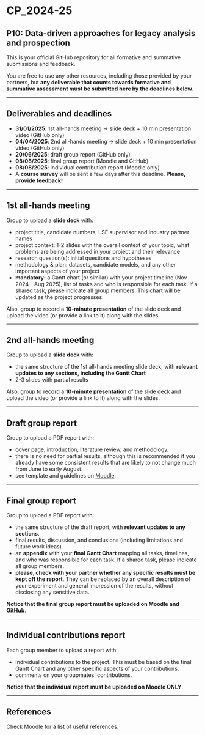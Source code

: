 # CP_2024-25
## P10: Data-driven approaches for legacy analysis and prospection

This is your official GitHub repository for all formative and summative submissions and feedback. 

You are free to use any other resources, including those provided by your partners, but **any deliverable that counts towards formative and summative assessment must be submitted here by the deadlines below**.

<hr> 

## Deliverables and deadlines

* **31/01/2025**: 1st all-hands meeting -> slide deck + 10 min presentation video (GitHub only)
* **04/04/2025**: 2nd all-hands meeting -> slide deck + 10 min presentation video (GitHub only)
* **20/06/2025**: draft group report (GitHub only)
* **08/08/2025**: final group report (Moodle and GitHub)
* **08/08/2025**: individual contribution report (Moodle only)
* A **course survey** will be sent a few days after this deadline. **Please, provide feedback!**

<hr> 

## 1st all-hands meeting

Group to upload a **slide deck** with:
* project title, candidate numbers, LSE supervisor and industry partner names
* project context: 1-2 slides with the overall context of your topic, what problems are being addressed in your project and their relevance
* research question(s): initial questions and hypotheses
* methodology & plan: datasets, candidate models, and any other important aspects of your project
* **mandatory:** a Gantt chart (or similar) with your project timeline (Nov 2024 - Aug 2025), list of tasks and who is responsible for each task. If a shared task, please indicate all group members. This chart will be updated as the project progresses.

Also, group to record a **10-minute presentation** of the slide deck and upload the video (or provide a link to it) along with the slides.

<hr> 

## 2nd all-hands meeting

Group to upload a **slide deck** with:
* the same structure of the 1st all-hands meeting slide deck, with **relevant updates to any sections, including the Gantt Chart**
* 2-3 slides with partial results

Also, group to record a **10-minute presentation** of the slide deck and upload the video (or provide a link to it) along with the slides.

<hr>

## Draft group report

Group to upload a PDF report with:
* cover page, introduction, literature review, and methodology.
* there is no need for partial results, although this is recommended if you already have some consistent results that are likely to not change much from June to early August.
* see template and guidelines on [Moodle](https://moodle.lse.ac.uk/course/view.php?id=11332).

<hr> 

## Final group report

Group to upload a PDF report with:
* the same structure of the draft report, with **relevant updates to any sections**.
* final results, discussion, and conclusions (including limitations and future work ideas)
* an **appendix** with your **final Gantt Chart** mapping all tasks, timelines, and who was responsible for each task. If a shared task, please indicate all group members. 
* **please, check with your partner whether any specific results must be kept off the report**. They can be replaced by an overall description of your experiment and general impression of the results, without disclosing any sensitive data.

**Notice that the final group report must be uploaded on Moodle and GitHub**.

<hr> 

## Individual contributions report

Each group member to upload a report with:
* individual contributions to the project. This must be based on the final Gantt Chart and any other specific aspects of your contributions.
* comments on your groupmates' contributions.

**Notice that the individual report must be uploaded on Moodle ONLY**.

<hr>

## References

Check Moodle for a list of useful references.
